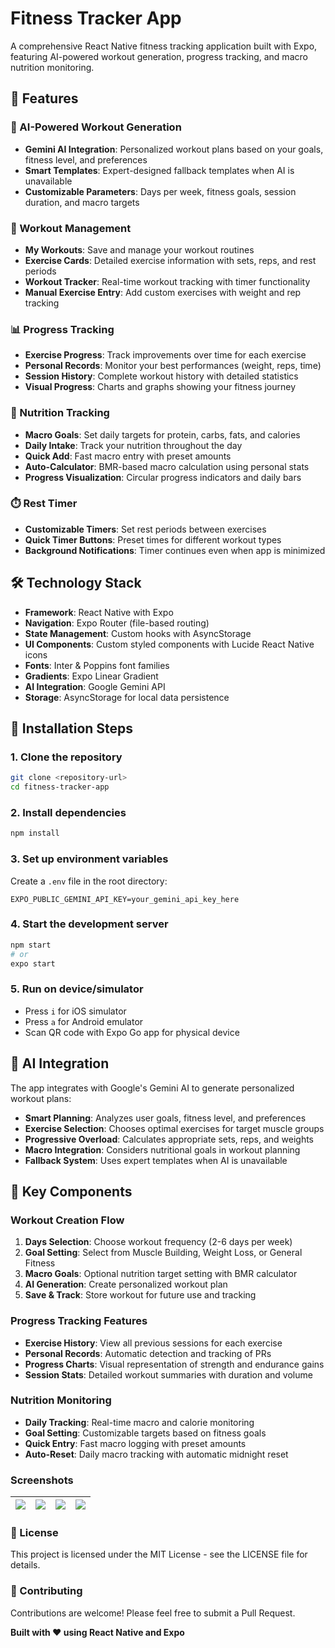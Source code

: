 # Fitness Tracker App

A comprehensive React Native fitness tracking application built with Expo, featuring AI-powered workout generation, progress tracking, and macro nutrition monitoring.

## 🚀 Features

### 🤖 AI-Powered Workout Generation
- **Gemini AI Integration**: Personalized workout plans based on your goals, fitness level, and preferences
- **Smart Templates**: Expert-designed fallback templates when AI is unavailable
- **Customizable Parameters**: Days per week, fitness goals, session duration, and macro targets

### 💪 Workout Management
- **My Workouts**: Save and manage your workout routines
- **Exercise Cards**: Detailed exercise information with sets, reps, and rest periods
- **Workout Tracker**: Real-time workout tracking with timer functionality
- **Manual Exercise Entry**: Add custom exercises with weight and rep tracking

### 📊 Progress Tracking
- **Exercise Progress**: Track improvements over time for each exercise
- **Personal Records**: Monitor your best performances (weight, reps, time)
- **Session History**: Complete workout history with detailed statistics
- **Visual Progress**: Charts and graphs showing your fitness journey

### 🍎 Nutrition Tracking
- **Macro Goals**: Set daily targets for protein, carbs, fats, and calories
- **Daily Intake**: Track your nutrition throughout the day
- **Quick Add**: Fast macro entry with preset amounts
- **Auto-Calculator**: BMR-based macro calculation using personal stats
- **Progress Visualization**: Circular progress indicators and daily bars

### ⏱️ Rest Timer
- **Customizable Timers**: Set rest periods between exercises
- **Quick Timer Buttons**: Preset times for different workout types
- **Background Notifications**: Timer continues even when app is minimized

## 🛠️ Technology Stack

- **Framework**: React Native with Expo
- **Navigation**: Expo Router (file-based routing)
- **State Management**: Custom hooks with AsyncStorage
- **UI Components**: Custom styled components with Lucide React Native icons
- **Fonts**: Inter & Poppins font families
- **Gradients**: Expo Linear Gradient
- **AI Integration**: Google Gemini API
- **Storage**: AsyncStorage for local data persistence

## 📱 Installation Steps

### 1. Clone the repository
```bash
git clone <repository-url>
cd fitness-tracker-app
```

### 2. Install dependencies
```bash
npm install
```

### 3. Set up environment variables
Create a `.env` file in the root directory:
```
EXPO_PUBLIC_GEMINI_API_KEY=your_gemini_api_key_here
```

### 4. Start the development server
```bash
npm start
# or
expo start
```

### 5. Run on device/simulator
- Press `i` for iOS simulator
- Press `a` for Android emulator
- Scan QR code with Expo Go app for physical device

## 🤖 AI Integration

The app integrates with Google's Gemini AI to generate personalized workout plans:

- **Smart Planning**: Analyzes user goals, fitness level, and preferences
- **Exercise Selection**: Chooses optimal exercises for target muscle groups
- **Progressive Overload**: Calculates appropriate sets, reps, and weights
- **Macro Integration**: Considers nutritional goals in workout planning
- **Fallback System**: Uses expert templates when AI is unavailable

## 🔧 Key Components

### Workout Creation Flow
1. **Days Selection**: Choose workout frequency (2-6 days per week)
2. **Goal Setting**: Select from Muscle Building, Weight Loss, or General Fitness
3. **Macro Goals**: Optional nutrition target setting with BMR calculator
4. **AI Generation**: Create personalized workout plan
5. **Save & Track**: Store workout for future use and tracking

### Progress Tracking Features
- **Exercise History**: View all previous sessions for each exercise
- **Personal Records**: Automatic detection and tracking of PRs
- **Progress Charts**: Visual representation of strength and endurance gains
- **Session Stats**: Detailed workout summaries with duration and volume

### Nutrition Monitoring
- **Daily Tracking**: Real-time macro and calorie monitoring
- **Goal Setting**: Customizable targets based on fitness goals
- **Quick Entry**: Fast macro logging with preset amounts
- **Auto-Reset**: Daily macro tracking with automatic midnight reset

### Screenshots

| ![](https://github.com/user-attachments/assets/cac7e840-0b39-4af6-bdd4-c60b920feadf) | ![](https://github.com/user-attachments/assets/8e76b8cc-7181-417d-9dff-448b7e36dc6b) | ![](https://github.com/user-attachments/assets/8e6a1407-fbb4-4175-aa94-e482f7b45833) | ![](https://github.com/user-attachments/assets/b81e250f-ad0c-4ea3-9bb0-b42f0094a31e) |
|---|---|---|---|

### 📄 License
This project is licensed under the MIT License - see the LICENSE file for details.

### 🤝 Contributing
Contributions are welcome! Please feel free to submit a Pull Request.

**Built with ❤️ using React Native and Expo**
